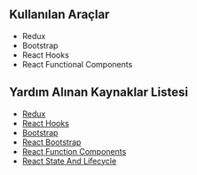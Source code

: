 ## Kullanılan Araçlar
* Redux
* Bootstrap
* React Hooks
* React Functional Components


## Yardım Alınan Kaynaklar Listesi
* [Redux](https://redux.js.org/introduction/getting-started)
* [React Hooks](https://tr.reactjs.org/docs/hooks-intro.html)
* [Bootstrap](https://getbootstrap.com/docs/5.2/getting-started/introduction/)
* [React Bootstrap](https://react-bootstrap.github.io/getting-started/introduction)
* [React Function Components](https://tr.reactjs.org/docs/components-and-props.html)
* [React State And Lifecycle](https://tr.reactjs.org/docs/state-and-lifecycle.html)
